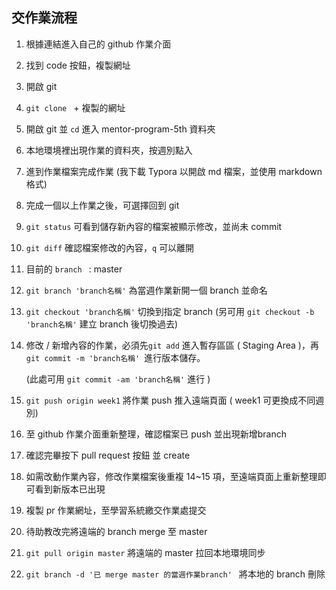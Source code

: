 ## 交作業流程

1. 根據連結進入自己的 github 作業介面

2. 找到 code 按鈕，複製網址

3. 開啟 git

4. `git clone `  + 複製的網址

5. 開啟 git 並 `cd` 進入 mentor-program-5th 資料夾

6. 本地環境裡出現作業的資料夾，按週別點入

7. 進到作業檔案完成作業 (我下載 Typora 以開啟 md 檔案，並使用 markdown 格式)

8. 完成一個以上作業之後，可選擇回到 git 

9. `git status` 可看到儲存新內容的檔案被顯示修改，並尚未 commit

10. `git diff` 確認檔案修改的內容，`q` 可以離開

11. 目前的 `branch ` : master

12. `git branch 'branch名稱'` 為當週作業新開一個 branch 並命名

13. `git checkout 'branch名稱'` 切換到指定 branch
    (另可用 `git checkout -b 'branch名稱'` 建立 branch 後切換過去)

14. 修改 / 新增內容的作業，必須先`git add` 進入暫存區區 ( Staging Area )，再 `git commit -m 'branch名稱' `進行版本儲存。

    (此處可用 `git commit -am 'branch名稱'` 進行 )

15. `git push origin week1` 將作業 push 推入遠端頁面 ( week1 可更換成不同週別)

16. 至 github 作業介面重新整理，確認檔案已 push 並出現新增branch

17. 確認完畢按下 pull request 按鈕 並 create

18. 如需改動作業內容，修改作業檔案後重複 14~15 項，至遠端頁面上重新整理即可看到新版本已出現

19. 複製 pr 作業網址，至學習系統繳交作業處提交

20. 待助教改完將遠端的 branch merge 至 master

21. `git pull origin master` 將遠端的 master 拉回本地環境同步

22. `git branch -d '已 merge master 的當週作業branch' ` 將本地的 branch 刪除